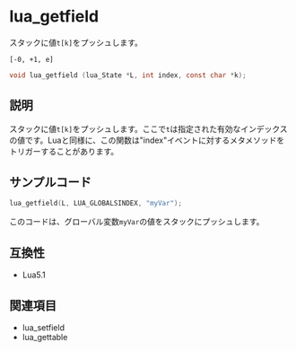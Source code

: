 # lua_getfield

スタックに値`t[k]`をプッシュします。

`[-0, +1, e]`

```c
void lua_getfield (lua_State *L, int index, const char *k);
```

## 説明

スタックに値`t[k]`をプッシュします。ここで`t`は指定された有効なインデックスの値です。Luaと同様に、この関数は"index"イベントに対するメタメソッドをトリガーすることがあります。

## サンプルコード

```c
lua_getfield(L, LUA_GLOBALSINDEX, "myVar");
```

このコードは、グローバル変数`myVar`の値をスタックにプッシュします。

## 互換性

- Lua5.1

## 関連項目

- lua_setfield
- lua_gettable